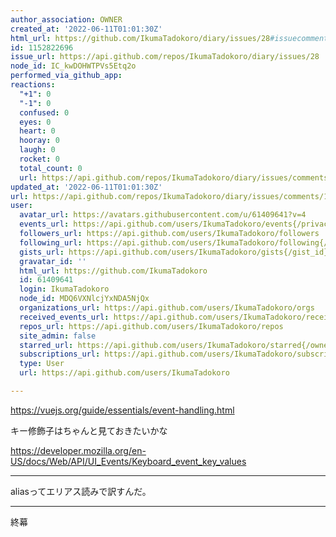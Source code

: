 ```yaml
---
author_association: OWNER
created_at: '2022-06-11T01:01:30Z'
html_url: https://github.com/IkumaTadokoro/diary/issues/28#issuecomment-1152822696
id: 1152822696
issue_url: https://api.github.com/repos/IkumaTadokoro/diary/issues/28
node_id: IC_kwDOHWTPVs5Etq2o
performed_via_github_app: 
reactions:
  "+1": 0
  "-1": 0
  confused: 0
  eyes: 0
  heart: 0
  hooray: 0
  laugh: 0
  rocket: 0
  total_count: 0
  url: https://api.github.com/repos/IkumaTadokoro/diary/issues/comments/1152822696/reactions
updated_at: '2022-06-11T01:01:30Z'
url: https://api.github.com/repos/IkumaTadokoro/diary/issues/comments/1152822696
user:
  avatar_url: https://avatars.githubusercontent.com/u/61409641?v=4
  events_url: https://api.github.com/users/IkumaTadokoro/events{/privacy}
  followers_url: https://api.github.com/users/IkumaTadokoro/followers
  following_url: https://api.github.com/users/IkumaTadokoro/following{/other_user}
  gists_url: https://api.github.com/users/IkumaTadokoro/gists{/gist_id}
  gravatar_id: ''
  html_url: https://github.com/IkumaTadokoro
  id: 61409641
  login: IkumaTadokoro
  node_id: MDQ6VXNlcjYxNDA5NjQx
  organizations_url: https://api.github.com/users/IkumaTadokoro/orgs
  received_events_url: https://api.github.com/users/IkumaTadokoro/received_events
  repos_url: https://api.github.com/users/IkumaTadokoro/repos
  site_admin: false
  starred_url: https://api.github.com/users/IkumaTadokoro/starred{/owner}{/repo}
  subscriptions_url: https://api.github.com/users/IkumaTadokoro/subscriptions
  type: User
  url: https://api.github.com/users/IkumaTadokoro

---
```

https://vuejs.org/guide/essentials/event-handling.html

キー修飾子はちゃんと見ておきたいかな

https://developer.mozilla.org/en-US/docs/Web/API/UI_Events/Keyboard_event_key_values

---

aliasってエリアス読みで訳すんだ。

---

終幕

